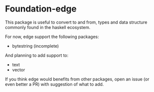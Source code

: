 Foundation-edge
===============

This package is useful to convert to and from, types and data structure commonly found in
the haskell ecosystem.

For now, edge support the following packages:

* bytestring (incomplete)

And planning to add support to:

* text
* vector

If you think edge would benefits from other packages, open an issue (or even better a PR) with
suggestion of what to add.
